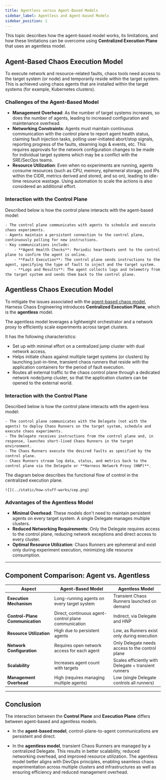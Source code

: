 ```yaml
---
title: Agentless versus Agent-Based Models
sidebar_label: Agentless and Agent-based Models
sidebar_position: 1
---
```


This topic describes how the agent-based model works, its limitations, and how these limitations can be overcome using **Centralized Execution Plane** that uses an agentless model.

## Agent-Based Chaos Execution Model

To execute network and resource-related faults, chaos tools need access to the target system (or node) and temporarily reside within the target system. This is achieved using chaos agents that are installed within the target systems (for example, Kubernetes clusters).

### Challenges of the Agent-Based Model

- **Management Overhead**: As the number of target systems increases, so does the number of agents, leading to increased configuration and maintenance overhead.
- **Networking Constraints**: Agents must maintain continuous communication with the control plane to report agent health status, claiming fault injection tasks, polling user-initiated abort/stop signals, reporting progress of the faults, steaming logs & events, etc. This requires approvals for the network configuration changes to be made for individual target systems which may be a conflict with the SRE/SecOps teams.  
- **Resource Utilization**: Even when no experiments are running, agents consume resources (such as CPU, memory, ephemeral storage, pod IPs within the CIDR, metrics derived and stored, and so on), leading to idle-time resource wastage. Using automation to scale the actions is also considered an additional effort.

### Interaction with the Control Plane

Described below is how the control plane interacts with the agent-based model:

    - The control plane communicates with agents to schedule and execute chaos experiments.
    - Agents maintain a persistent connection to the control plane, continuously polling for new instructions.
    - Key communications include:
        - **Agent Health Checks**: Periodic heartbeats sent to the control plane to confirm the agent is online.
        - **Fault Execution**: The control plane sends instructions to the agent, specifying the type of fault to inject and the target system.
        - **Logs and Results**: The agent collects logs and telemetry from the target system and sends them back to the control plane.


## Agentless Chaos Execution Model
To mitigate the issues associated with the [agent-based chaos model](#agent-based-chaos-execution-model), Harness Chaos Engineering introduces **Centralized Execution Plane**, which is the **agentless** model. 

The agentless model leverages a lightweight orchestrator and a network proxy to efficiently scale experiments across target clusters.

It has the following characteristics:

- Set up with minimal effort on a centralized jump cluster with dual network access. 
- Helps initiate chaos against multiple target systems (or clusters) by launching just-in-time, transient chaos runners that reside with the application containers for the period of fault execution. 
- Routes all external traffic to the chaos control plane through a dedicated network node/jump cluster, so that the application clusters can be opened to the external world.


### Interaction with the Control Plane

Described below is how the control plane interacts with the agent-less model:

    - The control plane communicates with the Delegate (not with the agents) to deploy Chaos Runners on the target system, schedule and execute chaos experiments.
    - The Delegate receives instructions from the control plane and, in response, launches short-lived Chaos Runners in the target environment.
    - The Chaos Runners execute the desired faults as specified by the control plane.
    - Chaos Runners stream log data, status, and metrics back to the control plane via the Delegate or **Harness Network Proxy (HNP)**.
   
The diagram below describes the functional flow of control in the centralized execution plane.

    ![](../static/how-stuff-works/cep.png)

### Advantages of the Agentless Model

- **Minimal Overhead**: These models don't need to maintain persistent agents on every target system. A single Delegate manages multiple clusters.
- **Reduced Networking Requirements**: Only the Delegate requires access to the control plane, reducing network exceptions and direct access to every cluster.
- **Optimal Resource Utilization**: Chaos Runners are ephemeral and exist only during experiment execution, minimizing idle resource consumption.

---

## Component Comparison: Agent vs. Agentless

| **Aspect**                      | **Agent-Based Model**                                | **Agentless Model**                                  |
| ------------------------------- | ---------------------------------------------------- | ---------------------------------------------------- |
| **Execution Mechanism**         | Long-running agents on every target system           | Transient Chaos Runners launched on demand           |
| **Control-Plane Communication** | Direct, continuous agent-control plane communication | Indirect, via Delegate and HNP                       |
| **Resource Utilization**        | High due to persistent agents                        | Low, as Runners exist only during execution          |
| **Network Configuration**       | Requires open network access for each agent          | Only Delegate needs access to the control plane      |
| **Scalability**                 | Increases agent count with targets                   | Scales efficiently with Delegate + transient runners |
| **Management Overhead**         | High (requires managing multiple agents)             | Low (single Delegate controls all runners)           |

---

## Conclusion

The interaction between the **Control Plane** and **Execution Plane** differs between agent-based and agentless models. 

- In the **agent-based model**, control-plane-to-agent communications are persistent and direct. 

- In the **agentless model**, transient Chaos Runners are managed by a centralized Delegate. This results in better scalability, reduced networking overhead, and improved resource utilization. The agentless model better aligns with DevOps principles, enabling seamless chaos experimentation across multiple clusters and infrastructures as well as ensuring efficiency and reduced management overhead.